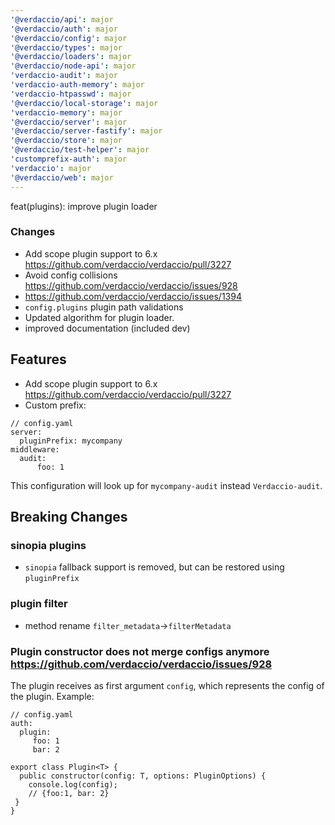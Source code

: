 ```yaml
---
'@verdaccio/api': major
'@verdaccio/auth': major
'@verdaccio/config': major
'@verdaccio/types': major
'@verdaccio/loaders': major
'@verdaccio/node-api': major
'verdaccio-audit': major
'verdaccio-auth-memory': major
'verdaccio-htpasswd': major
'@verdaccio/local-storage': major
'verdaccio-memory': major
'@verdaccio/server': major
'@verdaccio/server-fastify': major
'@verdaccio/store': major
'@verdaccio/test-helper': major
'customprefix-auth': major
'verdaccio': major
'@verdaccio/web': major
---
```


feat(plugins): improve plugin loader

### Changes

- Add scope plugin support to 6.x https://github.com/verdaccio/verdaccio/pull/3227
- Avoid config collisions https://github.com/verdaccio/verdaccio/issues/928
- https://github.com/verdaccio/verdaccio/issues/1394
- `config.plugins` plugin path validations
- Updated algorithm for plugin loader.
- improved documentation (included dev)

## Features

- Add scope plugin support to 6.x https://github.com/verdaccio/verdaccio/pull/3227
- Custom prefix:

```
// config.yaml
server:
  pluginPrefix: mycompany
middleware:
  audit:
      foo: 1
```

This configuration will look up for `mycompany-audit` instead `Verdaccio-audit`.

## Breaking Changes

### sinopia plugins

- `sinopia` fallback support is removed, but can be restored using `pluginPrefix`

### plugin filter

- method rename `filter_metadata`->`filterMetadata`

### Plugin constructor does not merge configs anymore https://github.com/verdaccio/verdaccio/issues/928

The plugin receives as first argument `config`, which represents the config of the plugin. Example:

```
// config.yaml
auth:
  plugin:
     foo: 1
     bar: 2

export class Plugin<T> {
  public constructor(config: T, options: PluginOptions) {
    console.log(config);
    // {foo:1, bar: 2}
 }
}
```
